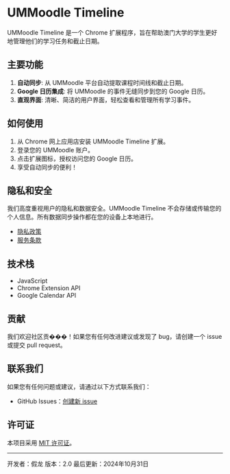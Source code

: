 # UMMoodle Timeline

UMMoodle Timeline 是一个 Chrome 扩展程序，旨在帮助澳门大学的学生更好地管理他们的学习任务和截止日期。

## 主要功能

1. **自动同步**: 从 UMMoodle 平台自动提取课程时间线和截止日期。
2. **Google 日历集成**: 将 UMMoodle 的事件无缝同步到您的 Google 日历。
3. **直观界面**: 清晰、简洁的用户界面，轻松查看和管理所有学习事件。

## 如何使用

1. 从 Chrome 网上应用店安装 UMMoodle Timeline 扩展。
2. 登录您的 UMMoodle 账户。
3. 点击扩展图标，授权访问您的 Google 日历。
4. 享受自动同步的便利！

## 隐私和安全

我们高度重视用户的隐私和数据安全。UMMoodle Timeline 不会存储或传输您的个人信息。所有数据同步操作都在您的设备上本地进行。

- [隐私政策](https://jinlong0314.github.io/ummoodle-timeline/privacy-policy.html)
- [服务条款](https://jinlong0314.github.io/ummoodle-timeline/terms-of-service.html)

## 技术栈

- JavaScript
- Chrome Extension API
- Google Calendar API

## 贡献

我们欢迎社区贡���！如果您有任何改进建议或发现了 bug，请创建一个 issue 或提交 pull request。

## 联系我们

如果您有任何问题或建议，请通过以下方式联系我们：

- GitHub Issues：[创建新 issue](https://github.com/JinLong0314/ummoodle-timeline/issues)

## 许可证

本项目采用 [MIT 许可证](LICENSE)。

---

开发者：假龙
版本：2.0
最后更新：2024年10月31日
